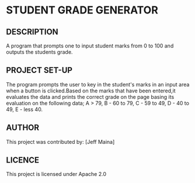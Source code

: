 # STUDENT GRADE GENERATOR

## DESCRIPTION
 A program that prompts one to input student marks from 0 to 100 and outputs the students grade.
 
## PROJECT SET-UP
The program prompts the user to key in the student's marks in an input area when a button is clicked.Based on the marks that have been entered,it evaluates the data and prints the correct grade on the page basing its evaluation on the following data; A > 79, B - 60 to 79, C -  59 to 49, D - 40 to 49, E - less 40.

## AUTHOR
 This project was contributed by:
 [Jeff Maina]
 
## LICENCE
 This project is licensed under Apache 2.0
